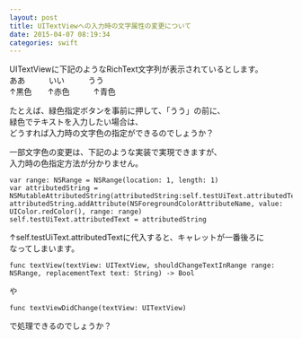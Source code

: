 ```yaml
---
layout: post
title: UITextViewへの入力時の文字属性の変更について
date: 2015-04-07 08:19:34
categories: swift
---
```

<p>UITextViewに下記のようなRichText文字列が表示されているとします。<br>
ああ　　　いい　　　うう<br>
↑黒色　　↑赤色　　　↑青色</p>

<p>たとえば、緑色指定ボタンを事前に押して、「うう」の前に、<br>
緑色でテキストを入力したい場合は、<br>
どうすれば入力時の文字色の指定ができるのでしょうか？</p>

<p>一部文字色の変更は、下記のような実装で実現できますが、<br>
入力時の色指定方法が分かりません。</p>

<pre><code>var range: NSRange = NSRange(location: 1, length: 1)
var attributedString =     NSMutableAttributedString(attributedString:self.testUiText.attributedText)
attributedString.addAttribute(NSForegroundColorAttributeName, value: UIColor.redColor(), range: range)
self.testUiText.attributedText = attributedString
</code></pre>

<p>↑self.testUiText.attributedTextに代入すると、キャレットが一番後ろに<br>
なってしまいます。</p>

<pre><code>func textView(textView: UITextView, shouldChangeTextInRange range: NSRange, replacementText text: String) -&gt; Bool
</code></pre>

<p>や</p>

<pre><code>func textViewDidChange(textView: UITextView)
</code></pre>

<p>で処理できるのでしょうか？</p>
